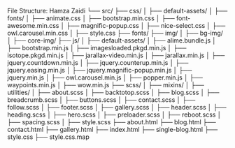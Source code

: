 

File Structure:
Hamza Zaidi
└── src/
    ├── css/
    │   ├── default-assets/
    │   ├── fonts/
    │   ├── animate.css
    │   ├── bootstrap.min.css
    │   ├── font-awesome.min.css
    │   ├── magnific-popup.css
    │   ├── nice-select.css
    │   ├── owl.carousel.min.css
    │   ├── style.css
    ├── fonts/
    ├── img/
    │   ├── bg-img/
    │   ├── core-img/
    ├── js/
    │   ├── default-assets/
    │   ├── alime.bundle.js
    │   ├── bootstrap.min.js
    │   ├── imagesloaded.pkgd.min.js
    │   ├── isotope.pkgd.min.js
    │   ├── jarallax-video.min.js
    │   ├── jarallax.min.js
    │   ├── jquery.countdown.min.js
    │   ├── jquery.counterup.min.js
    │   ├── jquery.easing.min.js
    │   ├── jquery.magnific-popup.min.js
    │   ├── jquery.min.js
    │   ├── owl.carousel.min.js
    │   ├── popper.min.js
    │   ├── waypoints.min.js
    │   ├── wow.min.js
    ├── scss/
    │   ├── mixins/
    │   ├── utilities/
    │   ├── about.scss
    │   ├── backtotop.scss
    │   ├── blog.scss
    │   ├── breadcrumb.scss
    │   ├── buttons.scss
    │   ├── contact.scss
    │   ├── follow.scss
    │   ├── footer.scss
    │   ├── gallery.scss
    │   ├── header.scss
    │   ├── heading.scss
    │   ├── hero.scss
    │   ├── preloader.scss
    │   ├── reboot.scss
    │   ├── spacing.scss
    │   ├── style.scss
    ├── about.html
    ├── blog.html
    ├── contact.html
    ├── gallery.html
    ├── index.html
    ├── single-blog.html
    ├── style.css
    ├── style.css.map